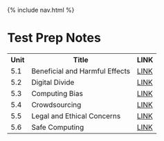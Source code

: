 {% include nav.html %}

# Test Prep Notes
<table>
  <tr>
    <th>Unit</th>
    <th>Title</th>
    <th>LINK</th>
  </tr>
  <tr>
    <td>5.1</td>
    <td>Beneficial and Harmful Effects</td>
    <td><a href="https://aaditgupta21.github.io/csp-notes/prep/5.1-5.2">LINK</a></td>
  </tr>
  <tr>
    <td>5.2</td>
    <td>Digital Divide</td>
    <td><a href="https://aaditgupta21.github.io/csp-notes/prep/5.1-5.2">LINK</a></td>
  </tr>
  <tr>
    <td>5.3</td>
    <td>Computing Bias</td>
    <td><a href="https://aaditgupta21.github.io/csp-notes/prep/5.3-5.4">LINK</a></td>
  </tr>
  <tr>
    <td>5.4</td>
    <td>Crowdsourcing</td>
    <td><a href="https://aaditgupta21.github.io/csp-notes/prep/5.3-5.4">LINK</a></td>
  </tr>
  <tr>
    <td>5.5</td>
    <td>Legal and Ethical Concerns</td>
    <td><a href="https://aaditgupta21.github.io/csp-notes/prep/5.5-5.6">LINK</a></td>
  </tr>
  <tr>
    <td>5.6</td>
    <td>Safe Computing</td>
    <td><a href="https://aaditgupta21.github.io/csp-notes/prep/5.5-5.6">LINK</a></td>
  </tr>
</table>


